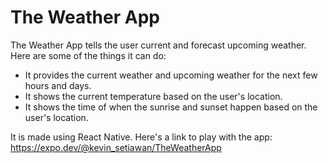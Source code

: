 # The Weather App
The Weather App tells the user current and forecast upcoming weather. Here are some of the things it can do:
- It provides the current weather and upcoming weather for the next few hours and days.
- It shows the current temperature based on the user's location.
- It shows the time of when the sunrise and sunset happen based on the user's location.

It is made using React Native. Here's a link to play with the app: https://expo.dev/@kevin_setiawan/TheWeatherApp
